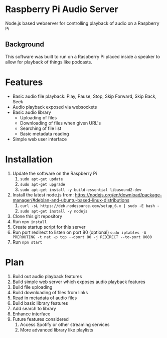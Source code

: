 # Raspberry Pi Audio Server
Node.js based webserver for controlling playback of audio on a Raspberry Pi

## Background
This software was built to run on a Raspberry Pi placed inside a speaker to allow for playback of things like podcasts.

# Features

* Basic audio file playback: Play, Pause, Stop, Skip Forward, Skip Back, Seek
* Audio playback exposed via websockets
* Basic audio library
   * Uploading of files
   * Downloading of files when given URL's
   * Searching of file list
   * Basic metadata reading
* Simple web user interface

# Installation

1. Update the software on the Raspberry Pi
   1. `sudo apt-get update`
   1. `sudo apt-get upgrade`
   1. `sudo apt-get install -y build-essential libasound2-dev`
1. Install the latest node.js from: https://nodejs.org/en/download/package-manager/#debian-and-ubuntu-based-linux-distributions
   1. `curl -sL https://deb.nodesource.com/setup_6.x | sudo -E bash -`
   1. `sudo apt-get install -y nodejs`
1. Clone this git repository
1. Run `npm install`
1. Create startup script for this server
1. Run port redirect to listen on port 80 (optional) `sudo iptables -A PREROUTING -t nat -p tcp --dport 80 -j REDIRECT --to-port 8080`
1. Run `npm start`


# Plan

1. Build out audio playback features
1. Build simple web server which exposes audio playback features
1. Build file uploading
1. Build downloading of files from links
1. Read in metadata of audio files
1. Build basic library features
1. Add search to library
1. Enhance interface
1. Future features considered
   1. Access Spotify or other streaming services
   1. More advanced library like playlists

